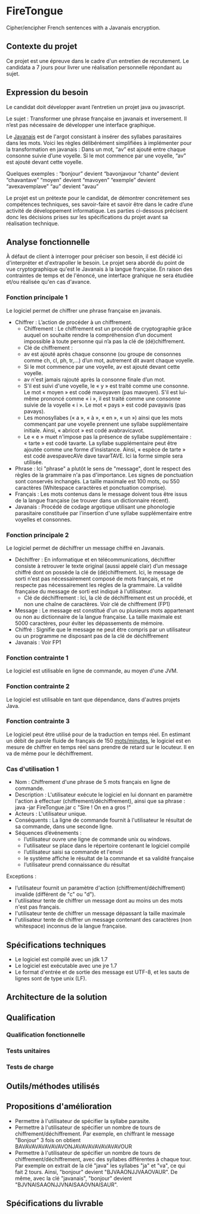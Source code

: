 # FireTongue
Cipher/encipher French sentences with a Javanais encryption.

## Contexte du projet

Ce projet est une épreuve dans le cadre d'un entretien de recrutement.
Le candidata a 7 jours pour livrer une réalisation personnelle répondant au sujet.

## Expression du besoin

Le candidat doit développer avant l’entretien un projet java ou javascript.

Le sujet : Transformer une phrase française en javanais et inversement. Il n’est pas nécessaire de développer une interface graphique. 

Le [Javanais](https://fr.wikipedia.org/wiki/Javanais_(argot)/) est de l'argot consistant à insérer des syllabes parasitaires dans les mots. Voici les règles délibérément simplifiées à implémenter pour la transformation en javanais :
Dans un mot, “av” est ajouté entre chaque consonne suivie d’une voyelle.
Si le mot commence par une voyelle, “av” est ajouté devant cette voyelle.

Quelques exemples : 
“bonjour” devient “bavonjavour
“chante” devient “chavantave”
“moyen” devient “mavoyen”
“exemple” devient “avexavemplave”
“au” devient “avau”

Le projet est un prétexte pour le candidat, de démontrer concrètement ses compétences techniques, ses savoir-faire et savoir être dans le cadre d’une activité de développement informatique.
Les parties ci-dessous précisent donc les décisions prises sur les spécifications du projet avant sa réalisation technique.

## Analyse fonctionnelle

À défaut de client à interroger pour préciser son besoin, il est décidé ici d'interpréter et d'extrapoller le besoin.
Le projet sera abordé du point de vue cryptographique qu'est le Javanais à la langue française.
En raison des contraintes de temps et de l'énoncé, une interface grahique ne sera étudiée et/ou réalisée qu'en cas d'avance.

### Fonction principale 1

Le logiciel permet de chiffrer une phrase française en javanais.

* Chiffrer : L’action de procéder à un chiffrement.
  * Chiffrement : Le chiffrement est un procédé de cryptographie grâce auquel on souhaite rendre la compréhension d’un document impossible à toute personne qui n’a pas la clé de (dé)chiffrement.
  * Clé de chiffrement :
  * av est ajouté après chaque consonne (ou groupe de consonnes comme ch, cl, ph, tr,…) d’un mot, autrement dit avant chaque voyelle.
  * Si le mot commence par une voyelle, av est ajouté devant cette voyelle.
  * av n'est jamais rajouté après la consonne finale d’un mot.
  * S'il est suivi d'une voyelle, le « y » est traité comme une consonne. Le mot « moyen » est codé mavoyaven (pas mavoyen). S'il est lui-même prononcé comme « i », il est traité comme une consonne suivie de la voyelle « i ». Le mot « pays » est codé pavayavis (pas pavays).
  * Les monosyllabes (« a », « à », « en », « un ») ainsi que les mots commençant par une voyelle prennent une syllabe supplémentaire initiale. Ainsi, « abricot » est codé avabravicavot.
  * Le « e » muet n'impose pas la présence de syllabe supplémentaire : « tarte » est codé tavarte. La syllabe supplémentaire peut être ajoutée comme une forme d'insistance. Ainsi, « espèce de tarte » est codé avespavecAVe dave tavarTAVE. Ici la forme simple sera utilisée.
* Phrase : Ici "phrase" a plutôt le sens de "message", dont le respect des règles de la grammaire n'a pas d'importance. Les signes de ponctuation sont conservés inchangés. La taille maximale est 100 mots, ou 550 caractères (Whitespace caractères et ponctuation comprise).
* Français : Les mots contenus dans le message doivent tous être issus de la langue française (se trouver dans un dictionnaire récent).
* Javanais : Procédé de codage argotique utilisant une phonologie parasitaire constituée par l'insertion d'une syllabe supplémentaire entre voyelles et consonnes.

### Fonction principale 2

Le logiciel permet de déchiffrer un message chiffré en Javanais.

* Déchiffrer : En informatique et en télécommunications, déchiffrer consiste à retrouver le texte original (aussi appelé clair) d’un message chiffré dont on possède la clé de (dé)chiffrement. Ici, le message de sorti n'est pas nécessairement composé de mots français, et ne respecte pas nécessairement les règles de la grammaire. La validité française du message de sorti est indiqué à l'utilisateur.
  * Clé de déchiffrement : Ici, la clé de déchiffrement est un procédé, et non une chaîne de caractères. Voir clé de chiffrement (FP1)
* Message : Le message est constitué d'un ou plusieurs mots appartenant ou non au dictionnaire de la langue française. La taille maximale est 5000 caractères, pour éviter les dépassements de mémoire.
* Chiffré : Signifie que le message ne peut être compris par un utilisateur ou un programme ne disposant pas de la clé de déchiffrement
* Javanais : Voir FP1

### Fonction contrainte 1

Le logiciel est utilisable en ligne de commande, au moyen d'une JVM.

### Fonction contrainte 2

Le logiciel est utilisable en tant que dépendance, dans d'autres projets Java.

### Fonction contrainte 3

Le logiciel peut être utilisé pour de la traduction en temps réel.
En estimant un débit de parole fluide de français de 150 [mots/minutes](https://fr.wikipedia.org/wiki/Mot_par_minute#Lecture), le logiciel est en mesure de chiffrer en temps réel sans prendre de retard sur le locuteur.
Il en va de même pour le déchiffrement.

### Cas d'utilisation 1

* Nom : Chiffrement d'une phrase de 5 mots français en ligne de commande.
* Description : L'utilisateur exécute le logiciel en lui donnant en paramètre l'action à effectuer (chiffrement/déchiffrement), ainsi que sa phrase : java -jar FireTongue.jar c "Sire ! On en a gros !"
* Acteurs : L'utilisateur unique.
* Conséquents : La ligne de commande fournit à l'utilisateur le résultat de sa commande, dans une seconde ligne.
* Séquences d’événements :
  * l’utilisateur ouvre une ligne de commande unix ou windows.
  * l'utilisateur se place dans le répertoire contenant le logiciel compilé
  * l’utilisateur saisi sa commande et l'envoi
  * le système affiche le résultat de la commande et sa validité française
  * l’utilisateur prend connaissance du résultat

Exceptions :

* l’utilisateur fournit un paramètre d'action (chiffrement/déchiffrement) invalide (différent de "c" ou "d").
* l'utilisateur tente de chiffrer un message dont au moins un des mots n'est pas français.
* l'utilisateur tente de chiffrer un message dépassant la taille maximale
* l'utilisateur tente de chiffrer un message contenant des caractères (non whitespace) inconnus de la langue française.



## Spécifications techniques

* Le logiciel est compilé avec un jdk 1.7
* Le logiciel est exécutable avec une jre 1.7
* Le format d'entrée et de sortie des message est UTF-8, et les sauts de lignes sont de type unix (LF).

## Architecture de la solution

## Qualification

### Qualification fonctionnelle

### Tests unitaires

### Tests de charge

## Outils/méthodes utilisés

## Propositions d'amélioration

* Permettre à l'utilisateur de spécifier la syllabe parasite.
* Permettre à l'utilisateur de spécifier un nombre de tours de chiffrement/déchiffrement. Par exemple, en chiffrant le message "Bonjour" 3 fois on obtient BAVAVAVAVAVAVAVONJAVAVAVAVAVAVAVOUR
* Permettre à l'utilisateur de spécifier un nombre de tours de chiffrement/déchiffrement, avec des syllabes différentes à chaque tour. Par exemple on extrait de la clé "java" les syllabes "ja" et "va", ce qui fait 2 tours. Ainsi, "bonjour" devient "BJVAAONJJVAAOVAUR".
De même, avec la clé "javanais", "bonjour" devient "BJVNAISAAONJJVNAISAAOVNAISAUR".

## Spécifications du livrable
